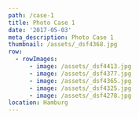 ```yaml
---
path: /case-1
title: Photo Case 1
date: '2017-05-03'
meta_description: Photo Case 1
thumbnail: /assets/_dsf4368.jpg
row:
  - rowImages:
      - image: /assets/_dsf4413.jpg
      - image: /assets/_dsf4377.jpg
      - image: /assets/_dsf4365.jpg
      - image: /assets/_dsf4325.jpg
      - image: /assets/_dsf4278.jpg
location: Hamburg
---
```

